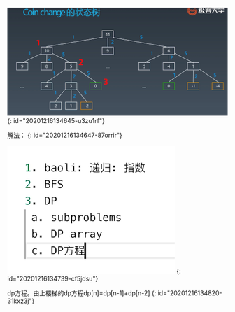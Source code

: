 ![零钱兑换状态树.jpg](assets/20201216134644-ral3gss-零钱兑换状态树.jpg)
{: id="20201216134645-u3zu1rf"}

解法：
{: id="20201216134647-87orrir"}

![零钱兑换解法.jpg](assets/20201216134816-j8uj60g-零钱兑换解法.jpg)
{: id="20201216134739-cf5jdsu"}

dp方程。由上楼梯的dp方程dp[n]=dp[n-1]+dp[n-2]
{: id="20201216134820-31kxz3j"}
